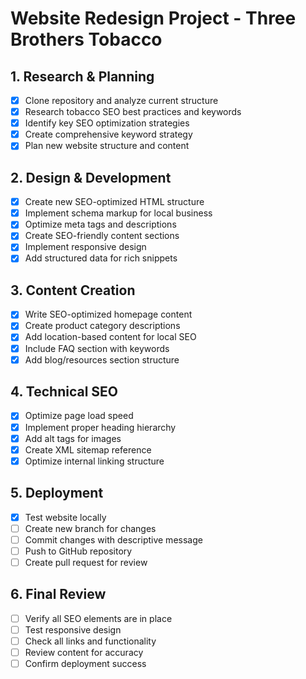 # Website Redesign Project - Three Brothers Tobacco

## 1. Research & Planning
- [x] Clone repository and analyze current structure
- [x] Research tobacco SEO best practices and keywords
- [x] Identify key SEO optimization strategies
- [x] Create comprehensive keyword strategy
- [x] Plan new website structure and content

## 2. Design & Development
- [x] Create new SEO-optimized HTML structure
- [x] Implement schema markup for local business
- [x] Optimize meta tags and descriptions
- [x] Create SEO-friendly content sections
- [x] Implement responsive design
- [x] Add structured data for rich snippets

## 3. Content Creation
- [x] Write SEO-optimized homepage content
- [x] Create product category descriptions
- [x] Add location-based content for local SEO
- [x] Include FAQ section with keywords
- [x] Add blog/resources section structure

## 4. Technical SEO
- [x] Optimize page load speed
- [x] Implement proper heading hierarchy
- [x] Add alt tags for images
- [x] Create XML sitemap reference
- [x] Optimize internal linking structure

## 5. Deployment
- [x] Test website locally
- [ ] Create new branch for changes
- [ ] Commit changes with descriptive message
- [ ] Push to GitHub repository
- [ ] Create pull request for review

## 6. Final Review
- [ ] Verify all SEO elements are in place
- [ ] Test responsive design
- [ ] Check all links and functionality
- [ ] Review content for accuracy
- [ ] Confirm deployment success